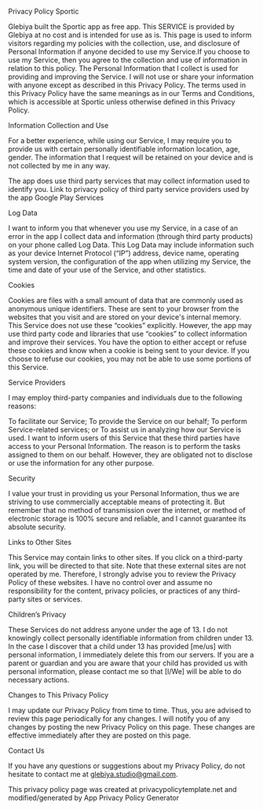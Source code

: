 Privacy Policy Sportic 

Glebiya built the Sportic app as free app. This SERVICE is provided by Glebiya at no cost and is intended for use as is.
This page is used to inform visitors regarding my policies with the collection, use, and disclosure of Personal Information 
if anyone decided to use my Service.If you choose to use my Service, then you agree to the 
collection and use of information in relation to this policy. The Personal Information that I collect is used for 
providing and improving the Service. I will not use or share your information with anyone except as described in this Privacy Policy.
The terms used in this Privacy Policy have the same meanings as in our Terms and Conditions,
which is accessible at Sportic unless otherwise defined in this Privacy Policy.

Information Collection and Use

For a better experience, while using our Service, 
I may require you to provide us with certain personally identifiable information
location, age, gender. The information that I request will be 
retained on your device and is not collected by me in any way.

The app does use third party services that may collect information used to identify you.
Link to privacy policy of third party service providers used by the app
Google Play Services

Log Data

I want to inform you that whenever you use my Service, in a case of an error in the app I collect data and information 
(through third party products) on your phone called Log Data. 
This Log Data may include information such as your device Internet Protocol (“IP”) address, 
device name, operating system version, the configuration of the app when utilizing my Service, 
the time and date of your use of the Service, and other statistics.

Cookies

Cookies are files with a small amount of data that are commonly used as anonymous unique identifiers. 
These are sent to your browser from the websites that you visit and are stored on your device's internal memory.
This Service does not use these “cookies” explicitly. 
However, the app may use third party code and libraries that use “cookies” to collect information and improve their services. 
You have the option to either accept or refuse these cookies and know when a cookie is being sent to your device. 
If you choose to refuse our cookies, you may not be able to use some portions of this Service.

Service Providers

I may employ third-party companies and individuals due to the following reasons:

To facilitate our Service;
To provide the Service on our behalf;
To perform Service-related services; or
To assist us in analyzing how our Service is used.
I want to inform users of this Service that these third parties have access to your Personal Information.
The reason is to perform the tasks assigned to them on our behalf. 
However, they are obligated not to disclose or use the information for any other purpose.

Security

I value your trust in providing us your Personal Information,
thus we are striving to use commercially acceptable means of protecting it. 
But remember that no method of transmission over the internet, or method of electronic storage is 100% secure and reliable, 
and I cannot guarantee its absolute security.

Links to Other Sites

This Service may contain links to other sites. If you click on a third-party link, you will be directed to that site. 
Note that these external sites are not operated by me. Therefore, I strongly advise you to review the Privacy Policy of these websites. 
I have no control over and assume no responsibility for the content, privacy policies, 
or practices of any third-party sites or services.

Children’s Privacy

These Services do not address anyone under the age of 13. 
I do not knowingly collect personally identifiable information from children under 13. 
In the case I discover that a child under 13 has provided [me/us] with personal information, I immediately delete this from our servers.
If you are a parent or guardian and you are aware that your child has provided us with personal information, 
please contact me so that [I/We] will be able to do necessary actions.

Changes to This Privacy Policy

I may update our Privacy Policy from time to time. Thus, you are advised to review this page periodically for any changes. 
I will notify you of any changes by posting the new Privacy Policy on this page. 
These changes are effective immediately after they are posted on this page.

Contact Us

If you have any questions or suggestions about my Privacy Policy, do not hesitate to contact me at glebiya.studio@gmail.com.

This privacy policy page was created at privacypolicytemplate.net and modified/generated by App Privacy Policy Generator
